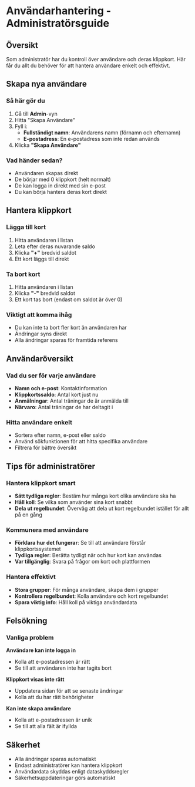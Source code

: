 # Användarhantering - Administratörsguide

## Översikt

Som administratör har du kontroll över användare och deras klippkort. Här får du allt du behöver för att hantera användare enkelt och effektivt.

## Skapa nya användare

### Så här gör du
1. Gå till **Admin**-vyn
2. Hitta "Skapa Användare"
3. Fyll i:
   - **Fullständigt namn**: Användarens namn (förnamn och efternamn)
   - **E-postadress**: En e-postadress som inte redan används
4. Klicka **"Skapa Användare"**

### Vad händer sedan?
- Användaren skapas direkt
- De börjar med 0 klippkort (helt normalt)
- De kan logga in direkt med sin e-post
- Du kan börja hantera deras kort direkt

## Hantera klippkort

### Lägga till kort
1. Hitta användaren i listan
2. Leta efter deras nuvarande saldo
3. Klicka **"+"** bredvid saldot
4. Ett kort läggs till direkt

### Ta bort kort
1. Hitta användaren i listan
2. Klicka **"-"** bredvid saldot
3. Ett kort tas bort (endast om saldot är över 0)

### Viktigt att komma ihåg
- Du kan inte ta bort fler kort än användaren har
- Ändringar syns direkt
- Alla ändringar sparas för framtida referens

## Användaröversikt

### Vad du ser för varje användare
- **Namn och e-post**: Kontaktinformation
- **Klippkortssaldo**: Antal kort just nu
- **Anmälningar**: Antal träningar de är anmälda till
- **Närvaro**: Antal träningar de har deltagit i

### Hitta användare enkelt
- Sortera efter namn, e-post eller saldo
- Använd sökfunktionen för att hitta specifika användare
- Filtrera för bättre översikt

## Tips för administratörer

### Hantera klippkort smart
- **Sätt tydliga regler**: Bestäm hur många kort olika användare ska ha
- **Håll koll**: Se vilka som använder sina kort snabbt
- **Dela ut regelbundet**: Överväg att dela ut kort regelbundet istället för allt på en gång

### Kommunera med användare
- **Förklara hur det fungerar**: Se till att användare förstår klippkortssystemet
- **Tydliga regler**: Berätta tydligt när och hur kort kan användas
- **Var tillgänglig**: Svara på frågor om kort och plattformen

### Hantera effektivt
- **Stora grupper**: För många användare, skapa dem i grupper
- **Kontrollera regelbundet**: Kolla användare och kort regelbundet
- **Spara viktig info**: Håll koll på viktiga användardata

## Felsökning

### Vanliga problem
**Användare kan inte logga in**
- Kolla att e-postadressen är rätt
- Se till att användaren inte har tagits bort

**Klippkort visas inte rätt**
- Uppdatera sidan för att se senaste ändringar
- Kolla att du har rätt behörigheter

**Kan inte skapa användare**
- Kolla att e-postadressen är unik
- Se till att alla fält är ifyllda

## Säkerhet

- Alla ändringar sparas automatiskt
- Endast administratörer kan hantera klippkort
- Användardata skyddas enligt dataskyddsregler
- Säkerhetsuppdateringar görs automatiskt
